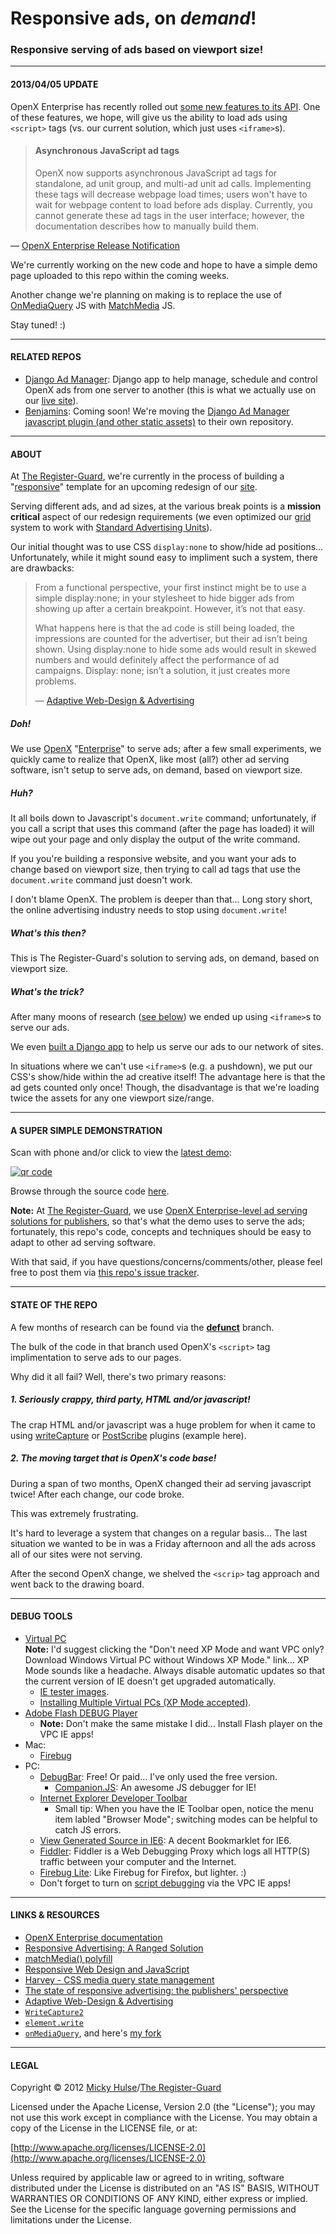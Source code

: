 # Responsive ads, on _demand_!

### Responsive serving of ads based on viewport size!

---

#### 2013/04/05 UPDATE

OpenX Enterprise has recently rolled out [some new features to its API](http://www.openx.com/docs/openx_help_center/content/adtagguide_asynchjs.html). One of these features, we hope, will give us the ability to load ads using `<script>` tags (vs. our current solution, which just uses `<iframe>`s).

> #### Asynchronous JavaScript ad tags  
> 
> OpenX now supports asynchronous JavaScript ad tags for standalone, ad unit group, and multi-ad unit ad calls. Implementing these tags will decrease webpage load times; users won't have to wait for webpage content to load before ads display. Currently, you cannot generate these ad tags in the user interface; however, the documentation describes how to manually build them.

&mdash; [OpenX Enterprise Release Notification](http://welcome.openx.com/index.php/email/emailWebview?mkt_tok=3RkMMJWWfF9wsRokuqXIZKXonjHpfsX84%2B0tWbHr08Yy0EZ5VunJEUWy2oIFTNQhcOuuEwcWGog8zxxdFPg%3D)

We're currently working on the new code and hope to have a simple demo page uploaded to this repo within the coming weeks.

Another change we're planning on making is to replace the use of [OnMediaQuery](https://github.com/registerguard/js-media-queries) JS with [MatchMedia](https://github.com/paulirish/matchMedia.js/) JS.

Stay tuned! :)

---

#### RELATED REPOS

* [Django Ad Manager](https://github.com/registerguard/django-ad-manager): Django app to help manage, schedule and control OpenX ads from one server to another (this is what we actually use on our [live site](http://registerguard.com)).
* [Benjamins](https://github.com/registerguard/benjamins): Coming soon! We're moving the [Django Ad Manager javascript plugin (and other static assets)](https://github.com/registerguard/django-ad-manager/tree/b91036bf59b052499b21409a7db65b876a436782/ad_manager/static/ad_manager/1.0) to their own repository.

---

#### ABOUT

At [The Register-Guard](http://www.registerguard.com), we're currently in the process of building a "[responsive](http://en.wikipedia.org/wiki/Responsive_Web_Design)" template for an upcoming redesign of our [site](http://www.registerguard.com).

Serving different ads, and ad sizes, at the various break points is a **mission critical** aspect of our redesign requirements (we even optimized our [grid](https://github.com/registerguard/newsstand) system to work with [Standard Advertising Units](http://www.iab.net/ad_unit)). 

Our initial thought was to use CSS `display:none` to show/hide ad positions… Unfortunately, while it might sound easy to impliment such a system, there are drawbacks:

> From a functional perspective, your first instinct might be to use a simple display:none; in your stylesheet to hide bigger ads from showing up after a certain breakpoint. However, it’s not that easy.  
>   
> What happens here is that the ad code is still being loaded, the impressions are counted for the advertiser, but their ad isn’t being shown. Using display:none to hide some ads would result in skewed numbers and would definitely affect the performance of ad campaigns. Display: none; isn’t a solution, it just creates more problems.  
>   
> &mdash; [Adaptive Web-Design & Advertising](http://blog.buysellads.com/2012/01/adaptive-web-design-advertising/)

##### Doh!
 
We use [OpenX](http://www.openx.com) "[Enterprise](http://openx.com/support/log-in)" to serve ads; after a few small experiments, we quickly came to realize that OpenX, like most (all?) other ad serving software, isn't setup to serve ads, on demand, based on viewport size.

##### Huh?

It all boils down to Javascript's `document.write` command; unfortunately, if you call a script that uses this command (after the page has loaded) it will wipe out your page and only display the output of the write command.

If you you're building a responsive website, and you want your ads to change based on viewport size, then trying to call ad tags that use the `document.write` command just doesn't work.

I don't blame OpenX. The problem is deeper than that… Long story short, the online advertising industry needs to stop using `document.write`!

##### What's this then?

This is The Register-Guard's solution to serving ads, on demand, based on viewport size.

##### What's the trick?

After many moons of research ([see below](https://github.com/registerguard/ads-on-demand#state-of-the-repo)) we ended up using `<iframe>`s to serve our ads.

We even [built a Django app](https://github.com/registerguard/django-ad-manager) to help us serve our ads to our network of sites.

In situations where we can't use `<iframe>`s (e.g. a pushdown), we put our CSS's show/hide within the ad creative itself! The advantage here is that the ad gets counted only once! Though, the disadvantage is that we're loading twice the assets for any one viewport size/range.

---

#### A SUPER SIMPLE DEMONSTRATION

Scan with phone and/or click to view the [latest demo](http://registerguard.github.com/ads-on-demand/master/):

[![qr code](http://chart.apis.google.com/chart?cht=qr&chl=https://github.com/registerguard/ads-on-demand&chs=240x240)](http://registerguard.github.com/ads-on-demand/master/)

Browse through the source code [here](https://github.com/registerguard/ads-on-demand/tree/gh-pages/master/).

**Note:** At [The Register-Guard](http://www.registerguard.com), we use [OpenX Enterprise-level ad serving solutions for publishers](http://www.openx.com/publisher/enterprise-ad-server), so that's what the demo uses to serve the ads; fortunately, this repo's code, concepts and techniques should be easy to adapt to other ad serving software.

With that said, if you have questions/concerns/comments/other, please feel free to post them via [this repo's issue tracker](https://github.com/registerguard/ads-on-demand/issues).

---

#### STATE OF THE REPO

A few months of research can be found via the [**defunct**](https://github.com/registerguard/ads-on-demand/tree/defunct) branch.

The bulk of the code in that branch used OpenX's `<script>` tag implimentation to serve ads to our pages.

Why did it all fail? Well, there's two primary reasons:

##### 1. Seriously crappy, third party, HTML and/or javascript!

The crap HTML and/or javascript was a huge problem for when it came to using [writeCapture](https://github.com/iamnoah/writeCapture) or [PostScribe](https://github.com/krux/postscribe/) plugins (example here).

##### 2. The moving target that is OpenX's code base!

During a span of two months, OpenX changed their ad serving javascript twice! After each change, our code broke.

This was extremely frustrating.

It's hard to leverage a system that changes on a regular basis… The last situation we wanted to be in was a Friday afternoon and all the ads across all of our sites were not serving.

After the second OpenX change, we shelved the `<scrip>` tag approach and went back to the drawing board.

---

#### DEBUG TOOLS

* [Virtual PC](http://www.microsoft.com/windows/virtual-pc/download.aspx)  
**Note:** I'd suggest clicking the "Don't need XP Mode and want VPC only? Download Windows Virtual PC without Windows XP Mode." link... XP Mode sounds like a headache. Always disable automatic updates so that the current version of IE doesn't get upgraded automatically.
    * [IE tester images](http://www.microsoft.com/en-us/download/details.aspx?id=11575).
    * [Installing Multiple Virtual PCs (XP Mode accepted)](http://ie.microsoft.com/testdrive/ieblog/2011/Feb/04_TestingMultipleVersionsofIEonOnePC_2.htm).
* [Adobe Flash DEBUG Player](http://www.adobe.com/support/flashplayer/downloads.html)
    * **Note:** Don't make the same mistake I did... Install Flash player on the VPC IE apps!
* Mac:
    * [Firebug](https://getfirebug.com/)
* PC:
    * [DebugBar](http://www.debugbar.com/): Free! Or paid... I've only used the free version.
        * [Companion.JS](http://www.my-debugbar.com/wiki/CompanionJS/HomePage): An awesome JS debugger for IE!
    * [Internet Explorer Developer Toolbar](http://www.microsoft.com/en-us/download/details.aspx?id=18359)
        * Small tip: When you have the IE Toolbar open, notice the menu item labled "Browser Mode"; switching modes can be helpful to catch JS errors.
    * [View Generated Source in IE6](http://wendt.se/blog/2011/07/25/view-generated-source-in-ie6/): A decent Bookmarklet for IE6.
    * [Fiddler](http://www.fiddler2.com/fiddler2/): Fiddler is a Web Debugging Proxy which logs all HTTP(S) traffic between your computer and the Internet.
    * [Firebug Lite](https://getfirebug.com/firebuglite/): Like Firebug for Firefox, but lighter. :)
    * Don't forget to turn on [script debugging](http://blogs.msdn.com/b/ie/archive/2004/10/26/247912.aspx) via the VPC IE apps!

---

#### LINKS & RESOURCES

* [OpenX Enterprise documentation](http://www.openx.com/docs/openx_help_center/)
* [Responsive Advertising: A Ranged Solution](http://artequalswork.com/posts/responsive-ads.php)
* [matchMedia() polyfill](https://github.com/paulirish/matchMedia.js/)
* [Responsive Web Design and JavaScript](http://seesparkbox.com/foundry/responsive_web_design_and_javascript)
* [Harvey - CSS media query state management](http://harvesthq.github.com/harvey/)
* [The state of responsive advertising: the publishers' perspective](http://www.netmagazine.com/features/state-responsive-advertising-publishers-perspective)
* [Adaptive Web-Design & Advertising](http://blog.buysellads.com/2012/01/adaptive-web-design-advertising/)
* [`WriteCapture2`](https://github.com/iamnoah/writeCapture/tree/writeCapture2)
* [`element.write`](https://github.com/iamnoah/element.write)
* [`onMediaQuery`](https://github.com/JoshBarr/js-media-queries), and here's [my fork](https://github.com/registerguard/js-media-queries)

---

#### LEGAL

Copyright &copy; 2012 [Micky Hulse](http://hulse.me)/[The Register-Guard](http://www.registerguard.com)

Licensed under the Apache License, Version 2.0 (the "License"); you may not use this work except in compliance with the License. You may obtain a copy of the License in the LICENSE file, or at:

[http://www.apache.org/licenses/LICENSE-2.0](http://www.apache.org/licenses/LICENSE-2.0)

Unless required by applicable law or agreed to in writing, software distributed under the License is distributed on an "AS IS" BASIS, WITHOUT WARRANTIES OR CONDITIONS OF ANY KIND, either express or implied. See the License for the specific language governing permissions and limitations under the License.
